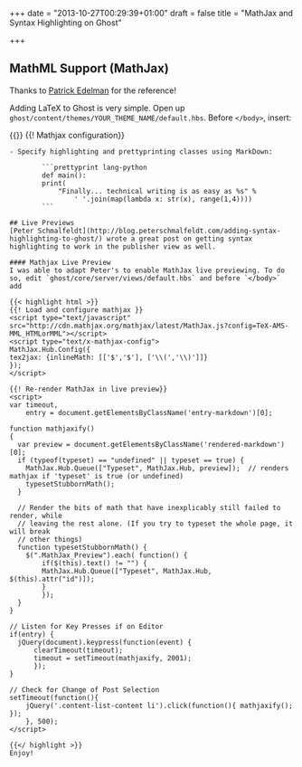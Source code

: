 +++
date = "2013-10-27T00:29:39+01:00"
draft = false
title = "MathJax and Syntax Highlighting on Ghost"

+++

## MathML Support (MathJax)
Thanks to [Patrick Edelman](http://www.patrickedelman.com/latex-ghost/) for the reference!

Adding LaTeX to Ghost is very simple. Open up `ghost/content/themes/YOUR_THEME_NAME/default.hbs`. Before `</body>`, insert:

{{<highlight html >}}
{{! Mathjax configuration}}
<script type="text/javascript" 	src="http://cdn.mathjax.org/mathjax/latest/MathJax.js?config=TeX-AMS-MML_HTMLorMML"></script>

<script type="text/x-mathjax-config">
MathJax.Hub.Config({
    tex2jax: {inlineMath: [['$','$'], ['\\(','\\)']]}
});
{{</ highlight >}}

Now test it out: `$\sum \frac{1}{n} = H\_n$` should yield \\(\sum \frac{1}{n} = H\_n\\).

The configuration is not perfect, however. Action items include:

  - <s>Overridding Markdown parsing for `$...$` enclosed text. In particular, `$\sum_{n=1}^\infty \frac{1}{n} = H_n$` fails to render properly because `_..._` is used by Markdown for italics.</s> **edit**: Thanks to Filip Allberg for helping me figure this out, _you need to escape your underscores_. $\sum\_{n=1}^\infty \frac{1}{n} = H\_n$ renders fine if the subscripts are escaped (`\_` instead of `_`) like in `$\sum\_{n=1}^\infty \frac{1}{n} = H\_n$`
  - <s>Math embedding in live preview. I suspect this is not too difficult.</s> **edit**: I've posted directions on how to do this below.

## Syntax Highlighting
  Did you notice that the HTML/JS code block above was syntax colored?? Fortunately, this is super easy to do.

- Open `ghost/content/themes/YOUR_THEME_NAME/default.hbs`.
- Before `</body>`, insert:
```
<script src="https://google-code-prettify.googlecode.com/svn/loader/run_prettify.js"></script>
```
- Specify highlighting and prettyprinting classes using MarkDown:

		```prettyprint lang-python
		def main():
		print(
    		"Finally... technical writing is as easy as %s" %
            	' '.join(map(lambda x: str(x), range(1,4))))
        ```

## Live Previews
[Peter Schmalfeldt](http://blog.peterschmalfeldt.com/adding-syntax-highlighting-to-ghost/) wrote a great post on getting syntax highlighting to work in the publisher view as well.

#### Mathjax Live Preview
I was able to adapt Peter's to enable MathJax live previewing. To do so, edit `ghost/core/server/views/default.hbs` and before `</body>` add

{{< highlight html >}}
{{! Load and configure mathjax }}
<script type="text/javascript"     src="http://cdn.mathjax.org/mathjax/latest/MathJax.js?config=TeX-AMS-MML_HTMLorMML"></script>
<script type="text/x-mathjax-config">
MathJax.Hub.Config({
tex2jax: {inlineMath: [['$','$'], ['\\(','\\)']]}
});
</script>

{{! Re-render MathJax in live preview}}
<script>
var timeout,
    entry = document.getElementsByClassName('entry-markdown')[0];

function mathjaxify()
{
  var preview = document.getElementsByClassName('rendered-markdown')[0];
  if (typeof(typeset) == "undefined" || typeset == true) {
    MathJax.Hub.Queue(["Typeset", MathJax.Hub, preview]);  // renders mathjax if 'typeset' is true (or undefined)
    typesetStubbornMath();
  }

  // Render the bits of math that have inexplicably still failed to render, while
  // leaving the rest alone. (If you try to typeset the whole page, it will break
  // other things)
  function typesetStubbornMath() {
    $(".MathJax_Preview").each( function() {
        if($(this).text() != "") {
        MathJax.Hub.Queue(["Typeset", MathJax.Hub, $(this).attr("id")]);
        }
        });
  }
}

// Listen for Key Presses if on Editor
if(entry) {
  jQuery(document).keypress(function(event) {
      clearTimeout(timeout);
      timeout = setTimeout(mathjaxify, 2001);
      });
}

// Check for Change of Post Selection
setTimeout(function(){
    jQuery('.content-list-content li').click(function(){ mathjaxify(); });
    }, 500);
</script>

{{</ highlight >}}
Enjoy!


